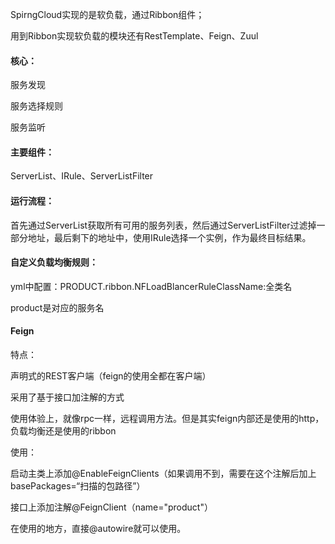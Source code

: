 SpirngCloud实现的是软负载，通过Ribbon组件；

用到Ribbon实现软负载的模块还有RestTemplate、Feign、Zuul

#### 核心：

服务发现

服务选择规则

服务监听

#### 主要组件：

ServerList、IRule、ServerListFilter

#### 运行流程：

​	首先通过ServerList获取所有可用的服务列表，然后通过ServerListFilter过滤掉一部分地址，最后剩下的地址中，使用IRule选择一个实例，作为最终目标结果。

#### 自定义负载均衡规则：

yml中配置：PRODUCT.ribbon.NFLoadBlancerRuleClassName:全类名

product是对应的服务名





#### Feign

特点：

声明式的REST客户端（feign的使用全都在客户端）

采用了基于接口加注解的方式

使用体验上，就像rpc一样，远程调用方法。但是其实feign内部还是使用的http，负载均衡还是使用的ribbon

使用：

启动主类上添加@EnableFeignClients（如果调用不到，需要在这个注解后加上basePackages=“扫描的包路径”）

接口上添加注解@FeignClient（name="product"）

在使用的地方，直接@autowire就可以使用。

